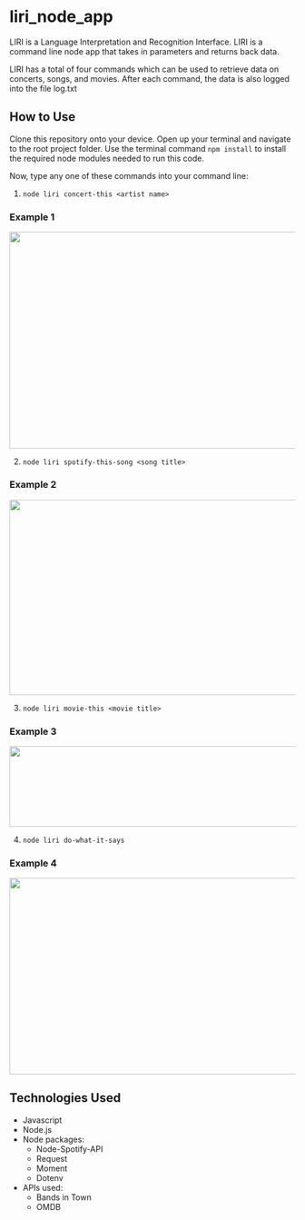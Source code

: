 # liri_node_app

LIRI is a Language Interpretation and Recognition Interface. LIRI is a command line node app that takes in parameters and returns back data.

LIRI has a total of four commands which can be used to retrieve data on concerts, songs, and movies.
After each command, the data is also logged into the file log.txt

## How to Use

Clone this repository onto your device.
Open up your terminal and navigate to the root project folder.
Use the terminal command `npm install` to install the required node modules needed to run this code.

Now, type any one of these commands into your command line: 

1. `node liri concert-this <artist name>`

### Example 1

<img src="../master/screenshots/concert-this.png" width="616px" height="381.5px">

2. `node liri spotify-this-song <song title>`

### Example 2

<img src="../master/screenshots/spotify-this.png" width="611.55px" height="343.8px">

3. `node liri movie-this <movie title>`

### Example 3

<img src="../master/screenshots/movie-this.png" width="752.5px" height="142px">

4. `node liri do-what-it-says`

### Example 4

<img src="../master/screenshots/do-what.png" width="616.5px" height="345.6px">

## Technologies Used

* Javascript
* Node.js
* Node packages:
    * Node-Spotify-API
    * Request
    * Moment
    * Dotenv
* APIs used:
    * Bands in Town
    * OMDB

